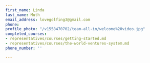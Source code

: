 ```yaml
---
first_name: Linda
last_name: Muth
email_address: lovegolfing3@gmail.com
phone: 
profile_photo: "/v1558470702/team-all-in/welcome%20video.jpg"
completed_courses:
- representatives/courses/getting-started.md
- representatives/courses/the-world-ventures-system.md
phone_number: ''

---
```

